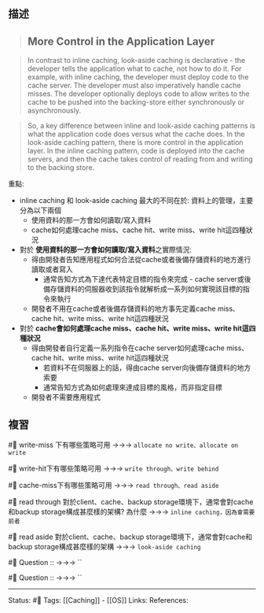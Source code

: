 
## 描述

> ## More Control in the Application Layer

> In contrast to inline caching, look-aside caching is declarative - the developer tells the application what to cache, not how to do it. For example, with inline caching, the developer must deploy code to the cache server. The developer must also imperatively handle cache misses. The developer optionally deploys code to allow writes to the cache to be pushed into the backing-store either synchronously or asynchronously.

> So, a key difference between inline and look-aside caching patterns is what the application code does versus what the cache does. In the look-aside caching pattern, there is more control in the application layer. In the inline caching pattern, code is deployed into the cache servers, and then the cache takes control of reading from and writing to the backing store.

重點:
- inline caching 和 look-aside caching 最大的不同在於: 資料上的管理，主要分為以下兩個
	- 使用資料的那一方會如何讀取/寫入資料
	- cache如何處理cache miss、cache hit、write miss、write hit這四種狀況
- 對於 **使用資料的那一方會如何讀取/寫入資料**之實際情況: 
	- 得由開發者告知應用程式如何合法從cache或者後備存儲資料的地方進行讀取或者寫入
		- 通常告知方式為下達代表特定目標的指令來完成 - cache server或後備存儲資料的伺服器收到該指令就解析成一系列如何實現該目標的指令來執行
	- 開發者不用在cache或者後備存儲資料的地方事先定義cache miss、cache hit、write miss、write hit這四種狀況
- 對於 **cache會如何處理cache miss、cache hit、write miss、write hit這四種狀況**
	- 得由開發者自行定義一系列指令在cache server如何處理cache miss、cache hit、write miss、write hit這四種狀況
		- 若資料不在伺服器上的話，得由cache server向後備存儲資料的地方索要
		- 通常告知方式為如何處理來達成目標的風格，而非指定目標
	- 開發者不需要應用程式

## 複習


#🧠 write-miss 下有哪些策略可用 ->->-> `allocate no write、allocate on write`

#🧠 write-hit下有哪些策略可用 ->->-> `write through、write behind`

#🧠 cache-miss下有哪些策略可用 ->->-> `read through、read aside`

#🧠 read through 對於client、cache、backup storage環境下，通常會對cache和backup storage構成甚麼樣的架構? 為什麼 ->->-> `inline caching，因為會需要前者`

#🧠 read aside 對於client、cache、backup storage環境下，通常會對cache和backup storage構成甚麼樣的架構 ->->-> `look-aside caching`

#🧠 Question :: ->->-> ``

#🧠 Question :: ->->-> ``

---
Status: #🌱 
Tags:
[[Caching]] - [[OS]]
Links:
References:
